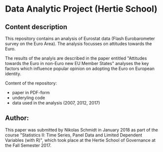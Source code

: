 # Data Analytic Project (Hertie School)

## Content description

This repository contains an analysis of Eurostat data (Flash Eurobarometer survey on the Euro Area). The analysis focusses on attitudes towards the Euro. 

The results of the analyis are described in the paper entitled "Attitudes towards the Euro in non-Euro new EU Member States" analyses the key factors which influence popular opinion on adopting the Euro on European identity.

Content of the repository:
- paper in PDF-form
- underyling code
- data used in the analysis (2007, 2012, 2017)


## Author:
This paper was submitted by Nikolas Schmidt in January 2018 as part of the course "Statistics II: Time Series, Panel Data and Limited Dependent Variables (with R)", which took place at the Hertie School of Governance at the Fall Semester 2017.



